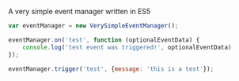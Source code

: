 A very simple event manager written in ES5

```js
var eventManager = new VerySimpleEventManager();

eventManager.on('test', function (optionalEventData) {
    console.log('test event was triggered!', optionalEventData)
});

eventManager.trigger('test', {message: 'this is a test'});
